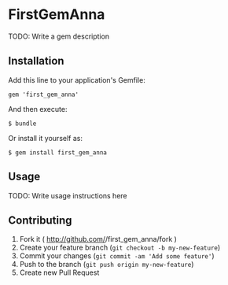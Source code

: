 # FirstGemAnna

TODO: Write a gem description

## Installation

Add this line to your application's Gemfile:

    gem 'first_gem_anna'

And then execute:

    $ bundle

Or install it yourself as:

    $ gem install first_gem_anna

## Usage

TODO: Write usage instructions here

## Contributing

1. Fork it ( http://github.com/<my-github-username>/first_gem_anna/fork )
2. Create your feature branch (`git checkout -b my-new-feature`)
3. Commit your changes (`git commit -am 'Add some feature'`)
4. Push to the branch (`git push origin my-new-feature`)
5. Create new Pull Request
